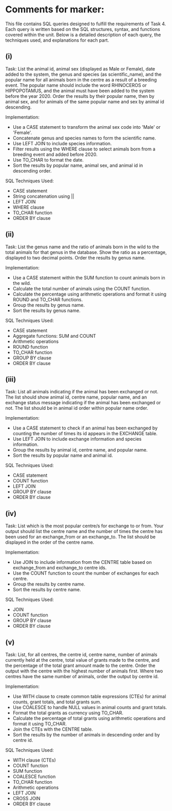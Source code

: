 # Comments for marker:

This file contains SQL queries designed to fulfill the requirements of Task 4. Each query is written based on the SQL structures, syntax, and functions covered within the unit. Below is a detailed description of each query, the techniques used, and explanations for each part.

## (i)

Task:
List the animal id, animal sex (displayed as Male or Female), date added to the system, the genus and species (as scientific_name), and the popular name for all animals born in the centre as a result of a breeding event. The popular name should include the word RHINOCEROS or HIPPOPOTAMUS, and the animal must have been added to the system before the year 2020. Order the results by their popular name, then by animal sex, and for animals of the same popular name and sex by animal id descending.

Implementation:

- Use a CASE statement to transform the animal sex code into 'Male' or 'Female'.
- Concatenate genus and species names to form the scientific name.
- Use LEFT JOIN to include species information.
- Filter results using the WHERE clause to select animals born from a breeding event and added before 2020.
- Use TO_CHAR to format the date.
- Sort the results by popular name, animal sex, and animal id in descending order.

SQL Techniques Used:

- CASE statement
- String concatenation using ||
- LEFT JOIN
- WHERE clause
- TO_CHAR function
- ORDER BY clause

## (ii)

Task:
List the genus name and the ratio of animals born in the wild to the total animals for that genus in the database. Show the ratio as a percentage, displayed to two decimal points. Order the results by genus name.

Implementation:

- Use a CASE statement within the SUM function to count animals born in the wild.
- Calculate the total number of animals using the COUNT function.
- Calculate the percentage using arithmetic operations and format it using ROUND and TO_CHAR functions.
- Group the results by genus name.
- Sort the results by genus name.

SQL Techniques Used:

- CASE statement
- Aggregate functions: SUM and COUNT
- Arithmetic operations
- ROUND function
- TO_CHAR function
- GROUP BY clause
- ORDER BY clause

## (iii)

Task:
List all animals indicating if the animal has been exchanged or not. The list should show animal id, centre name, popular name, and an exchange status message indicating if the animal has been exchanged or not. The list should be in animal id order within popular name order.

Implementation:

- Use a CASE statement to check if an animal has been exchanged by counting the number of times its id appears in the EXCHANGE table.
- Use LEFT JOIN to include exchange information and species information.
- Group the results by animal id, centre name, and popular name.
- Sort the results by popular name and animal id.

SQL Techniques Used:

- CASE statement
- COUNT function
- LEFT JOIN
- GROUP BY clause
- ORDER BY clause

## (iv)

Task:
List which is the most popular centre/s for exchange to or from. Your output should list the centre name and the number of times the centre has been used for an exchange_from or an exchange_to. The list should be displayed in the order of the centre name.

Implementation:

- Use JOIN to include information from the CENTRE table based on exchange_from and exchange_to centre ids.
- Use the COUNT function to count the number of exchanges for each centre.
- Group the results by centre name.
- Sort the results by centre name.

SQL Techniques Used:

- JOIN
- COUNT function
- GROUP BY clause
- ORDER BY clause

## (v)

Task:
List, for all centres, the centre id, centre name, number of animals currently held at the centre, total value of grants made to the centre, and the percentage of the total grant amount made to the centre. Order the output with the centre with the highest number of animals first. Where two centres have the same number of animals, order the output by centre id.

Implementation:

- Use WITH clause to create common table expressions (CTEs) for animal counts, grant totals, and total grants sum.
- Use COALESCE to handle NULL values in animal counts and grant totals.
- Format the total grants as currency using TO_CHAR.
- Calculate the percentage of total grants using arithmetic operations and format it using TO_CHAR.
- Join the CTEs with the CENTRE table.
- Sort the results by the number of animals in descending order and by centre id.

SQL Techniques Used:

- WITH clause (CTEs)
- COUNT function
- SUM function
- COALESCE function
- TO_CHAR function
- Arithmetic operations
- LEFT JOIN
- CROSS JOIN
- ORDER BY clause
